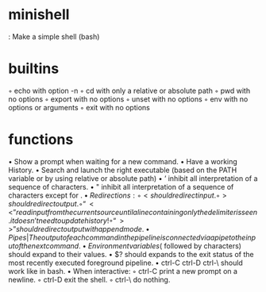 # minishell
 : Make a simple shell (bash)

# builtins
◦ echo with option -n
◦ cd with only a relative or absolute path
◦ pwd with no options
◦ export with no options
◦ unset with no options
◦ env with no options or arguments
◦ exit with no options

# functions
• Show a prompt when waiting for a new command.
• Have a working History.
• Search and launch the right executable (based on the PATH variable or by using relative or absolute path)
• ’ inhibit all interpretation of a sequence of characters.
• " inhibit all interpretation of a sequence of characters except for $.
• Redirections:
◦ < should redirect input.
◦ > should redirect output.
◦ “<<” read input from the current source until a line containing only the delimiter is seen. it doesn’t need to update history!
◦ “>>” should redirect output with append mode.
• Pipes | The output of each command in the pipeline is connected via a pipe to the
input of the next command.
• Environment variables ($ followed by characters) should expand to their values.
• $? should expands to the exit status of the most recently executed foreground
pipeline.
• ctrl-C ctrl-D ctrl-\ should work like in bash.
• When interactive:
◦ ctrl-C print a new prompt on a newline.
◦ ctrl-D exit the shell.
◦ ctrl-\ do nothing.
